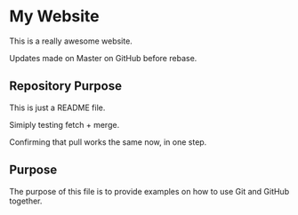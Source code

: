 # My Website

This is a really awesome website.

Updates made on Master on GitHub before rebase.

## Repository Purpose

This is just a README file.

Simiply testing fetch + merge.

Confirming that pull works the same now, in one step.

## Purpose

The purpose of this file is to provide examples
on how to use Git and GitHub together.